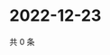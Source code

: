 # 2022-12-23

共 0 条

<!-- BEGIN WEIBO -->
<!-- 最后更新时间 Fri Dec 23 2022 07:14:58 GMT+0800 (China Standard Time) -->

<!-- END WEIBO -->
